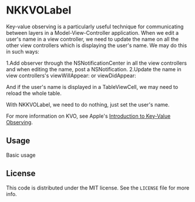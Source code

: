 # NKKVOLabel

Key-value observing is a particularly useful technique for communicating between layers in a Model-View-Controller application. When we edit a user's name in a view controller, we need to update the name on all the other view controllers  which is displaying the user's name. We may do this in such ways:

1.Add observer through the NSNotificationCenter in all the view controllers and when editing the name, post a NSNotification.
2.Update the name in view controllers's viewWillAppear: or viewDidAppear:

And if the user's name is displayed in a TableViewCell, we may need to reload the whole table.

With NKKVOLabel, we need to do nothing, just set the user's name.

For more information on KVO, see Apple's [Introduction to Key-Value Observing](https://developer.apple.com/library/mac/documentation/Cocoa/Conceptual/KeyValueObserving/KeyValueObserving.html).

## Usage

Basic usage





## License

This code is distributed under the MIT license. See the `LICENSE` file for more info.
